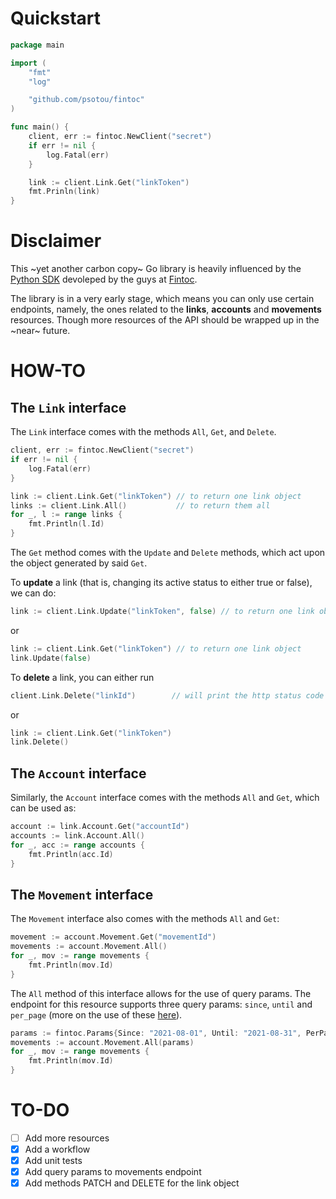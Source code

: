 # Quickstart

```go
package main

import (
    "fmt"
    "log"

    "github.com/psotou/fintoc"
)

func main() {
    client, err := fintoc.NewClient("secret")
    if err != nil {
        log.Fatal(err)
    }

    link := client.Link.Get("linkToken")
    fmt.Prinln(link)
}
```

# Disclaimer

This ~yet another carbon copy~  Go library is heavily influenced by the [Python SDK](https://github.com/fintoc-com/fintoc-python) devoleped by the guys at [Fintoc](https://fintoc.com/).

The library is in a very early stage, which means you can only use certain endpoints, namely, the ones related to the **links**, **accounts** and **movements** resources. Though more resources of the API should be wrapped up in the ~near~ future.

# HOW-TO

## The `Link` interface

The `Link` interface comes with the methods `All`, `Get`, and `Delete`.

```go
client, err := fintoc.NewClient("secret")
if err != nil {
    log.Fatal(err)
}

link := client.Link.Get("linkToken") // to return one link object
links := client.Link.All()           // to return them all
for _, l := range links {
    fmt.Println(l.Id)
}
```

The `Get` method comes with the `Update` and `Delete` methods, which act upon the object generated by said `Get`.

To **update** a link (that is, changing its active status to either true or false), we can do:

```go
link := client.Link.Update("linkToken", false) // to return one link object
```

or

```go
link := client.Link.Get("linkToken") // to return one link object
link.Update(false)
```

To **delete** a link, you can either run

```go
client.Link.Delete("linkId")        // will print the http status code of the request
```

or

```go
link := client.Link.Get("linkToken")
link.Delete()
```

## The `Account` interface

Similarly, the `Account` interface comes with the methods `All` and `Get`, which can be used as:

```go
account := link.Account.Get("accountId")
accounts := link.Account.All()
for _, acc := range accounts {
    fmt.Println(acc.Id)
}
```

## The `Movement` interface

The `Movement` interface also comes with the methods `All` and `Get`:

```go
movement := account.Movement.Get("movementId")
movements := account.Movement.All()
for _, mov := range movements {
    fmt.Println(mov.Id)
}
```

The `All` method of this interface allows for the use of query params. The endpoint for this resource supports three query params: `since`, `until` and `per_page` (more on the use of these [here](https://docs.fintoc.com/reference/listar-movimientos)). 

```go
params := fintoc.Params{Since: "2021-08-01", Until: "2021-08-31", PerPage: "100"}
movements := account.Movement.All(params)
for _, mov := range movements {
    fmt.Println(mov.Id)
}
```

# TO-DO

+ [ ] Add more resources
+ [x] Add a workflow
+ [x] Add unit tests
+ [x] Add query params to movements endpoint
+ [x] Add methods PATCH and DELETE for the link object
